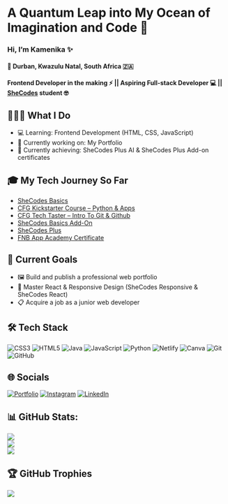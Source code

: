 # A Quantum Leap into My Ocean of Imagination and Code 🌊

### Hi, I’m Kamenika ✨

#### 📍 Durban, Kwazulu Natal, South Africa 🇿🇦

#### Frontend Developer in the making ⚡ || Aspiring Full-stack Developer 💻 || [SheCodes](https://www.shecodes.io/graduates/69543-kamenikia-govender) student 🤓 

##  👩🏾‍💻 What I Do
- 💻 Learning: Frontend Development (HTML, CSS, JavaScript)
- 🌱 Currently working on: My Portfolio
- 💭 Currently achieving: SheCodes Plus AI & SheCodes Plus Add-on certificates

## 🎓 My Tech Journey So Far
-	[SheCodes Basics](https://www.shecodes.io/certificates/0c68bc6d21cebc121e88a917d1ae16ae)
-	[CFG Kickstarter Course – Python & Apps](https://drive.google.com/file/d/1fkxcTsV5_dn9VC2zT6MAM5q89BPwzlWZ/view?usp=sharing)
-	[CFG Tech Taster – Intro To Git & Github](https://drive.google.com/file/d/1D4B8ijWl9-7kLopWWlyR6kFgEpk9p6sj/view?usp=sharing)
-	[SheCodes Basics Add-On](https://www.shecodes.io/certificates/0ce8e3a9c0dbe0afed92e1510ff3c4b9)
-	[SheCodes Plus](https://www.shecodes.io/certificates/b680cf34558c1b3007e7fd8f04263abc)
-	[FNB App Academy Certificate](https://drive.google.com/file/d/1eqIhB3XXsRUWWyPn7-OidhGqipRESqf-/view?usp=sharing)

## 🚀 Current Goals
- 🖼️ Build and publish a professional web portfolio
- 🧠 Master React & Responsive Design (SheCodes Responsive & SheCodes React)
- 📋 Acquire a job as a junior web developer

## 🛠 Tech Stack
![CSS3](https://img.shields.io/badge/css3-%231572B6.svg?style=for-the-badge&logo=css3&logoColor=white) 
![HTML5](https://img.shields.io/badge/html5-%23E34F26.svg?style=for-the-badge&logo=html5&logoColor=white)
![Java](https://img.shields.io/badge/java-%23ED8B00.svg?style=for-the-badge&logo=openjdk&logoColor=white) 
![JavaScript](https://img.shields.io/badge/javascript-%23323330.svg?style=for-the-badge&logo=javascript&logoColor=%23F7DF1E) 
![Python](https://img.shields.io/badge/python-3670A0?style=for-the-badge&logo=python&logoColor=ffdd54) 
![Netlify](https://img.shields.io/badge/netlify-%23000000.svg?style=for-the-badge&logo=netlify&logoColor=#00C7B7) 
![Canva](https://img.shields.io/badge/Canva-%2300C4CC.svg?style=for-the-badge&logo=Canva&logoColor=white) 
![Git](https://img.shields.io/badge/git-%23F05033.svg?style=for-the-badge&logo=git&logoColor=white) 
![GitHub](https://img.shields.io/badge/github-%23121011.svg?style=for-the-badge&logo=github&logoColor=white)

## 🌐 Socials
[![Portfolio](https://img.shields.io/badge/Portfolio-543DE0?style=for-the-badge&logo=About.me&logoColor=white)](#)
[![Instagram](https://img.shields.io/badge/Instagram-%23E4405F.svg?style=for-the-badge&logo=Instagram&logoColor=white)](https://instagram.com/cybermoon21k)
[![LinkedIn](https://img.shields.io/badge/LinkedIn-%230077B5.svg?style=for-the-badge&logo=linkedin&logoColor=white)](https://linkedin.com/in/cybermoon21k)

## 📊 GitHub Stats:
![](https://github-readme-stats.vercel.app/api?username=cybermoon21k&theme=graywhite&hide_border=false&include_all_commits=false&count_private=false)<br/>
![](https://nirzak-streak-stats.vercel.app/?user=cybermoon21k&theme=graywhite&hide_border=false&include_all_commits=false&count_private=false)<br/>
![](https://github-readme-stats.vercel.app/api/top-langs/?username=cybermoon21k&theme=graywhite&hide_border=false&include_all_commits=false&count_private=false&layout=compact)

## 🏆 GitHub Trophies
![](https://github-profile-trophy.vercel.app/?username=cybermoon21k&theme=graywhite&no-frame=false&no-bg=true&margin-w=4)
